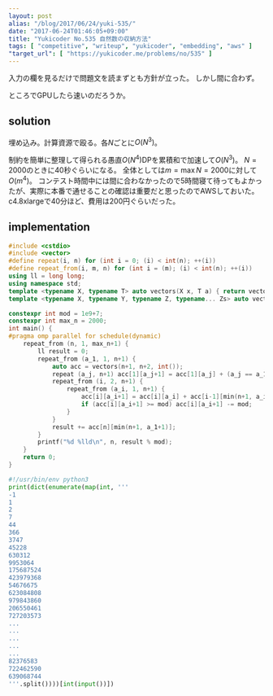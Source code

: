 ```yaml
---
layout: post
alias: "/blog/2017/06/24/yuki-535/"
date: "2017-06-24T01:46:05+09:00"
title: "Yukicoder No.535 自然数の収納方法"
tags: [ "competitive", "writeup", "yukicoder", "embedding", "aws" ]
"target_url": [ "https://yukicoder.me/problems/no/535" ]
---
```


入力の欄を見るだけで問題文を読まずとも方針が立った。
しかし間に合わず。

ところでGPUしたら速いのだろうか。

## solution

埋め込み。計算資源で殴る。各$N$ごとに$O(N^3)$。

制約を簡単に整理して得られる愚直$O(N^4)$DPを累積和で加速して$O(N^3)$。
$N = 2000$のときに$40$秒ぐらいになる。
全体としては$m = \max N = 2000$に対して$O(m^4)$。
コンテスト時間中には間に合わなかったので$5$時間寝て待ってもよかったが、実際に本番で通せることの確認は重要だと思ったのでAWSしておいた。
c4.8xlargeで40分ほど、費用は$200$円ぐらいだった。

## implementation

``` c++
#include <cstdio>
#include <vector>
#define repeat(i, n) for (int i = 0; (i) < int(n); ++(i))
#define repeat_from(i, m, n) for (int i = (m); (i) < int(n); ++(i))
using ll = long long;
using namespace std;
template <typename X, typename T> auto vectors(X x, T a) { return vector<T>(x, a); }
template <typename X, typename Y, typename Z, typename... Zs> auto vectors(X x, Y y, Z z, Zs... zs) { auto cont = vectors(y, z, zs...); return vector<decltype(cont)>(x, cont); }

constexpr int mod = 1e9+7;
constexpr int max_n = 2000;
int main() {
#pragma omp parallel for schedule(dynamic)
    repeat_from (n, 1, max_n+1) {
        ll result = 0;
        repeat_from (a_1, 1, n+1) {
            auto acc = vectors(n+1, n+2, int());
            repeat (a_j, n+1) acc[1][a_j+1] = acc[1][a_j] + (a_j == a_1);
            repeat_from (i, 2, n+1) {
                repeat_from (a_i, 1, n+1) {
                    acc[i][a_i+1] = acc[i][a_i] + acc[i-1][min(n+1, a_i+i-1)];
                    if (acc[i][a_i+1] >= mod) acc[i][a_i+1] -= mod;
                }
            }
            result += acc[n][min(n+1, a_1+1)];
        }
        printf("%d %lld\n", n, result % mod);
    }
    return 0;
}
```

``` python
#!/usr/bin/env python3
print(dict(enumerate(map(int, '''
-1
1
2
7
44
366
3747
45228
630312
9953064
175687524
423979368
54676675
623084808
979843860
206550461
727203573
...
...
...
...
...
82376583
722462590
639068744
'''.split())))[int(input())])
```
